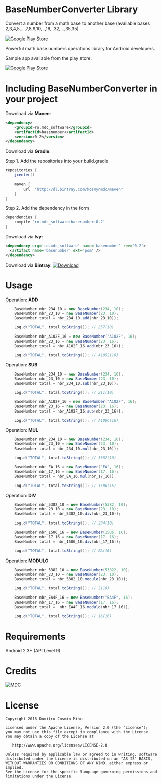 
# BaseNumberConverter Library
Convert a number from a math base to another base (available bases 2,3,4,5,...,7,8,9,10,..,16,..32,...,35,35)

[![Google Play Store](https://lh4.ggpht.com/OLGti5eKo7FEYFa_dDlPC7h08FBUpc3j5xC64WIToSrOEto4L12TmRtjK4bvIjLhYQ=w200-rw)](https://play.google.com/store/apps/details?id=com.mdc.baseconverter)

<!--
# [![Build Status](https://travis-ci.org/bmarrdev/android-DecoView-charting.svg?branch=master)](https://travis-ci.org/bmarrdev/android-DecoView-charting) [![Release](https://img.shields.io/github/release/bmarrdev/android-DecoView-charting.svg?label=JitPack)](https://jitpack.io/#bmarrdev/android-DecoView-charting) [![Hex.pm](https://img.shields.io/hexpm/l/plug.svg)](http://www.apache.org/licenses/LICENSE-2.0) [![Android Arsenal](https://img.shields.io/badge/Android%20Arsenal-DecoView-green.svg?style=flat)](https://android-arsenal.com/details/1/2329)
-->

Powerful math base numbers operations library for Android developers.

Sample app available from the play store.

[![Google Play Store](https://play.google.com/intl/en_us/badges/images/badge_new.png)](https://play.google.com/store/apps/details?id=com.mdc.baseconverter)

Including BaseNumberConverter in your project
===

Download via **Maven**:
```xml
<dependency>
    <groupId>ro.mdc_software</groupId>
    <artifactId>basenumber</artifactId>
    <version>0.2</version>
</dependency>
```
Download via **Gradle**:

Step 1. Add the repositories into your build.gradle
```groovy
repositories {
    jcenter()
    
    maven {
        url  "http://dl.bintray.com/kosmynmdc/maven"
    }
}
```
Step 2. Add the dependency in the form
```groovy
dependencies {
    compile 'ro.mdc_software:basenumber:0.2'
}
```
Download via **Ivy**:
```xml
<dependency org='ro.mdc_software' name='basenumber' rev='0.2'>
  <artifact name='basenumber' ext='pom' />
</dependency>
```

Download via **Bintray**:
[![Download](https://api.bintray.com/packages/kosmynmdc/maven/BaseNumberConverterLibrary/images/download.svg?version=0.2) ](https://bintray.com/kosmynmdc/maven/BaseNumberConverterLibrary/0.2/link)

Usage
===

Operation: **ADD**
```java
    BaseNumber nbr_234_10 = new BaseNumber(234, 10);
    BaseNumber nbr_23_10 = new BaseNumber(23, 10);
    BaseNumber total = nbr_234_10.add(nbr_23_10));

    Log.d("TOTAL", total.toString()); // 257(10)

    BaseNumber nbr_A102F_16 = new BaseNumber("A102F", 16);
    BaseNumber nbr_23_16 = new BaseNumber(23, 16);
    BaseNumber total = nbr_A102F_16.add(nbr_23_16));

    Log.d("TOTAL", total.toString()); // A1052(16)
```

Operation: **SUB**
```java
    BaseNumber nbr_234_10 = new BaseNumber(234, 10);
    BaseNumber nbr_23_10 = new BaseNumber(23, 10);
    BaseNumber total = nbr_234_10.sub(nbr_23_10));

    Log.d("TOTAL", total.toString()); // 211(10)

    BaseNumber nbr_A102F_16 = new BaseNumber("A102F", 16);
    BaseNumber nbr_23_16 = new BaseNumber(23, 16);
    BaseNumber total = nbr_A102F_16.sub(nbr_23_16));

    Log.d("TOTAL", total.toString()); // A100C(16)
```

Operation: **MUL**
```java
    BaseNumber nbr_234_10 = new BaseNumber(234, 10);
    BaseNumber nbr_23_10 = new BaseNumber(23, 10);
    BaseNumber total = nbr_234_10.mul(nbr_23_10));

    Log.d("TOTAL", total.toString()); // 5382(10)

    BaseNumber nbr_EA_16 = new BaseNumber("EA", 16);
    BaseNumber nbr_17_16 = new BaseNumber(17, 16);
    BaseNumber total = nbr_EA_16.mul(nbr_17_16));

    Log.d("TOTAL", total.toString()); // 1506(16)
```

Operation: **DIV**
```java
    BaseNumber nbr_5382_10 = new BaseNumber(5382, 10);
    BaseNumber nbr_23_10 = new BaseNumber(23, 10);
    BaseNumber total = nbr_5382_10.div(nbr_23_10));

    Log.d("TOTAL", total.toString()); // 234(10)

    BaseNumber nbr_1506_16 = new BaseNumber(1506, 16);
    BaseNumber nbr_17_16 = new BaseNumber(17, 16);
    BaseNumber total = nbr_1506_16.div(nbr_17_16));

    Log.d("TOTAL", total.toString()); // EA(16)
```

Operation: **MODULO**
```java
    BaseNumber nbr_5382_10 = new BaseNumber(53822, 10);
    BaseNumber nbr_23_10 = new BaseNumber(23, 10);
    BaseNumber total = nbr_5382_10.modulo(nbr_23_10));

    Log.d("TOTAL", total.toString()); // 2(10)

    BaseNumber nbr_EA4F_16 = new BaseNumber("EA4F", 16);
    BaseNumber nbr_17_16 = new BaseNumber(17, 16);
    BaseNumber total =  nbr_EA4F_16.modulo(nbr_17_16));

    Log.d("TOTAL", total.toString()); // 16(16)
```

<!--- just
DecoView is subclassed from the Android View class. Just like other View subclasses, such as TextView and ImageView, it can be added and configured from your layout XML then controlled in your Activity code.

This repository includes a number of samples for constructing and animating a DecoView. You will find the code for the samples in the [sampleapp project](https://github.com/bmarrdev/android-DecoView-charting/tree/master/sampleapp/src/main/java/com/hookedonplay/decoviewsample).

The main concepts you need to understand are:
- DecoView is a View, it subclasses android.view.View
- Use [SeriesItem.Builder](https://github.com/bmarrdev/android-DecoView-charting/blob/master/decoviewlib/src/main/java/com/hookedonplay/decoviewlib/charts/SeriesItem.java) to build one or more data series or your DecoView will not be visible
- Use [DecoEvent.Builder](https://github.com/bmarrdev/android-DecoView-charting/blob/master/decoviewlib/src/main/java/com/hookedonplay/decoviewlib/events/DecoEvent.java) to schedule animating events for each data series


**Add DecoView to your xml layout**

```xml
<com.hookedonplay.decoviewlib.DecoView
    android:layout_width="match_parent"
    android:layout_height="match_parent"
    android:id="@+id/dynamicArcView"/>
```

**Configure DecoView data series in your Java code**

```java
DecoView arcView = (DecoView)findViewById(R.id.dynamicArcView);

// Create background track
arcView.addSeries(new SeriesItem.Builder(Color.argb(255, 218, 218, 218))
        .setRange(0, 100, 100)
        .setInitialVisibility(false)
        .setLineWidth(32f)
        .build());

//Create data series track
SeriesItem seriesItem1 = new SeriesItem.Builder(Color.argb(255, 64, 196, 0))
        .setRange(0, 100, 0)
        .setLineWidth(32f)
        .build();

int series1Index = arcView.addSeries(seriesItem1);

```

**Add events to animate the data series**

```java
arcView.addEvent(new DecoEvent.Builder(DecoEvent.EventType.EVENT_SHOW, true)
        .setDelay(1000)
        .setDuration(2000)
        .build());

arcView.addEvent(new DecoEvent.Builder(25).setIndex(series1Index).setDelay(4000).build());
arcView.addEvent(new DecoEvent.Builder(100).setIndex(series1Index).setDelay(8000).build());
arcView.addEvent(new DecoEvent.Builder(10).setIndex(series1Index).setDelay(12000).build());

```
 --->

Requirements
===

Android 2.3+ (API Level 9)

Credits
===

[![MDC ](http://cosminmihu.info/blog/wp-content/uploads/company_logo.png)](http://www.mdc-software.ro)


License
===

    Copyright 2016 Dumitru-Cosmin Mihu

    Licensed under the Apache License, Version 2.0 (the "License");
    you may not use this file except in compliance with the License.
    You may obtain a copy of the License at

       http://www.apache.org/licenses/LICENSE-2.0

    Unless required by applicable law or agreed to in writing, software
    distributed under the License is distributed on an "AS IS" BASIS,
    WITHOUT WARRANTIES OR CONDITIONS OF ANY KIND, either express or implied.
    See the License for the specific language governing permissions and
    limitations under the License.